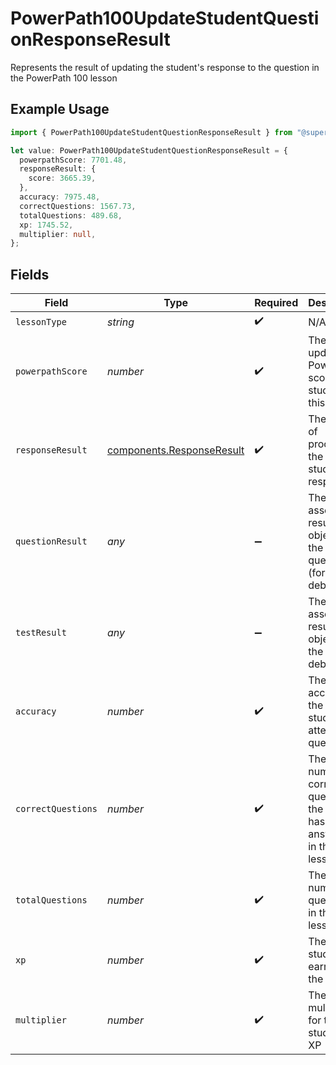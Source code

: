 # PowerPath100UpdateStudentQuestionResponseResult

Represents the result of updating the student's response to the question in the PowerPath 100 lesson

## Example Usage

```typescript
import { PowerPath100UpdateStudentQuestionResponseResult } from "@superbuilders/powerpath/models/components";

let value: PowerPath100UpdateStudentQuestionResponseResult = {
  powerpathScore: 7701.48,
  responseResult: {
    score: 3665.39,
  },
  accuracy: 7975.48,
  correctQuestions: 1567.73,
  totalQuestions: 489.68,
  xp: 1745.52,
  multiplier: null,
};
```

## Fields

| Field                                                                  | Type                                                                   | Required                                                               | Description                                                            |
| ---------------------------------------------------------------------- | ---------------------------------------------------------------------- | ---------------------------------------------------------------------- | ---------------------------------------------------------------------- |
| `lessonType`                                                           | *string*                                                               | :heavy_check_mark:                                                     | N/A                                                                    |
| `powerpathScore`                                                       | *number*                                                               | :heavy_check_mark:                                                     | The updated PowerPath score of the student in this lesson              |
| `responseResult`                                                       | [components.ResponseResult](../../models/components/responseresult.md) | :heavy_check_mark:                                                     | The result of processing the student's response                        |
| `questionResult`                                                       | *any*                                                                  | :heavy_minus_sign:                                                     | The assessment result object for the question (for debugging)          |
| `testResult`                                                           | *any*                                                                  | :heavy_minus_sign:                                                     | The assessment result object for the test (for debugging)              |
| `accuracy`                                                             | *number*                                                               | :heavy_check_mark:                                                     | The accuracy of the student's attempted questions                      |
| `correctQuestions`                                                     | *number*                                                               | :heavy_check_mark:                                                     | The number of correct questions the student has answered in the lesson |
| `totalQuestions`                                                       | *number*                                                               | :heavy_check_mark:                                                     | The total number of questions in the lesson                            |
| `xp`                                                                   | *number*                                                               | :heavy_check_mark:                                                     | The XP the student has earned in the lesson                            |
| `multiplier`                                                           | *number*                                                               | :heavy_check_mark:                                                     | The multiplier for the student's XP                                    |